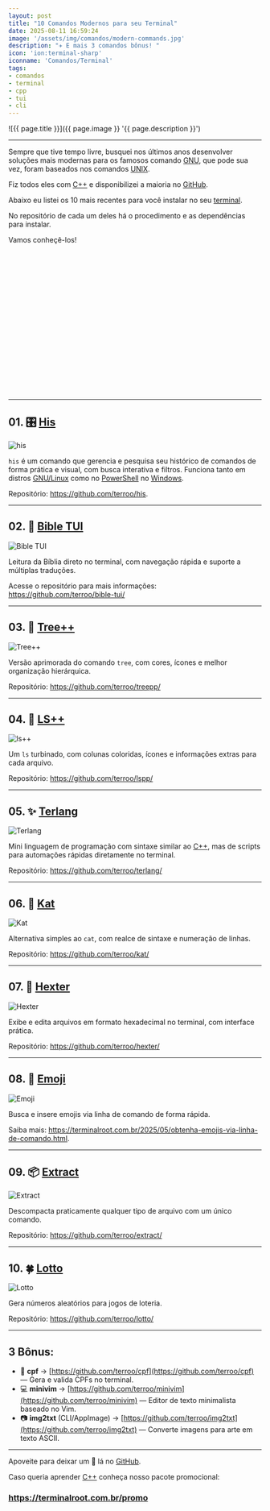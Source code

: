 ```yaml
---
layout: post
title: "10 Comandos Modernos para seu Terminal"
date: 2025-08-11 16:59:24
image: '/assets/img/comandos/modern-commands.jpg'
description: "✈️ E mais 3 comandos bônus! "
icon: 'ion:terminal-sharp'
iconname: 'Comandos/Terminal'
tags:
- comandos
- terminal
- cpp
- tui
- cli
---
```


![{{ page.title }}]({{ page.image }} '{{ page.description }}')

---

Sempre que tive tempo livre, busquei nos últimos anos desenvolver soluções mais modernas para os famosos comando [GNU](https://terminalroot.com.br/tags#gnu), que pode sua vez, foram baseados nos comandos [UNIX](https://terminalroot.com.br/tags#unix).

Fiz todos eles com [C++](https://terminalroot.com.br/tags#cpp) e disponibilizei a maioria no [GitHub](https://github.com/terroo/).

Abaixo eu listei os 10 mais recentes para você instalar no seu [terminal](https://terminalroot.com.br/tags#terminal).

No repositório de cada um deles há o procedimento e as dependências para instalar.

Vamos conheçê-los!


<!-- SQUARE - GAMES ROOT -->
<script async src="//pagead2.googlesyndication.com/pagead/js/adsbygoogle.js"></script>
<ins class="adsbygoogle"
style="display:inline-block;width:336px;height:280px"
data-ad-client="ca-pub-2838251107855362"
data-ad-slot="5351066970"></ins>
<script>
(adsbygoogle = window.adsbygoogle || []).push({});
</script>

---

## 01. 🎛️ [His](https://github.com/terroo/his)
![his](https://github.com/terroo/terroo.github.io/raw/main/assets/img/commands/his.gif?raw=true) 

`his` é um comando que gerencia e pesquisa seu histórico de comandos de forma prática e visual, com busca interativa e filtros. Funciona tanto em distros [GNU/Linux](https://terminalroot.com.br/tags#gnulinux) como no [PowerShell](https://terminalroot.com.br/tags#powershell) no [Windows](https://terminalroot.com.br/tags#windows).

Repositório: <https://github.com/terroo/his>.

---

## 02. 🙏 [Bible TUI](https://github.com/terroo/bible-tui)
![Bible TUI](https://github.com/terroo/bible-tui/raw/main/assets/en-blible-tui.png) 

Leitura da Bíblia direto no terminal, com navegação rápida e suporte a múltiplas traduções.

Acesse o repositório para mais informações: <https://github.com/terroo/bible-tui/>

---

## 03. 🌳 [Tree++](https://github.com/terroo/treepp)
![Tree++](https://github.com/terroo/treepp/raw/main/treepp.png) 

Versão aprimorada do comando `tree`, com cores, ícones e melhor organização hierárquica.

Repositório: <https://github.com/terroo/treepp/>

---

## 04. 🎡 [LS++](https://github.com/terroo/lspp)
![ls++](https://github.com/terroo/lspp/raw/main/assets/lspp.png) 

Um `ls` turbinado, com colunas coloridas, ícones e informações extras para cada arquivo.

Repositório: <https://github.com/terroo/lspp/>

---

## 05. ✨ [Terlang](https://github.com/terroo/terlang)
![Terlang](https://github.com/terroo/terlang/raw/main/logo-ter-terlang.png) 

Mini linguagem de programação com sintaxe similar ao [C++](https://terminalroot.com.br/tags#cpp), mas de scripts para automações rápidas diretamente no terminal.

Repositório: <https://github.com/terroo/terlang/>

---

## 06. 📝 [Kat](https://github.com/terroo/kat)
![Kat](https://github.com/terroo/kat/raw/main/assets/kat-command-example.png) 

Alternativa simples ao `cat`, com realce de sintaxe e numeração de linhas.

Repositório: <https://github.com/terroo/kat/>

---

## 07. 🎨 [Hexter](https://github.com/terroo/hexter)
![Hexter](https://github.com/terroo/hexter/raw/main/hexter-windows.jpg) 

Exibe e edita arquivos em formato hexadecimal no terminal, com interface prática.

Repositório: <https://github.com/terroo/hexter/>

---

## 08. 🚀 [Emoji](https://terminalroot.com.br/2025/05/obtenha-emojis-via-linha-de-comando.html)
![Emoji](https://terminalroot.com.br/assets/img/terminal/emoji.jpg) 

Busca e insere emojis via linha de comando de forma rápida.

Saiba mais: <https://terminalroot.com.br/2025/05/obtenha-emojis-via-linha-de-comando.html>.

---

## 09. 📦 [Extract](https://github.com/terroo/extract)
![Extract](https://github.com/terroo/extract/raw/main/script/extract.png) 

Descompacta praticamente qualquer tipo de arquivo com um único comando.

Repositório: <https://github.com/terroo/extract/>

---

## 10. 🍀 [Lotto](https://github.com/terroo/lotto)
![Lotto](https://github.com/terroo/lotto/raw/main/lotto.jpg) 

Gera números aleatórios para jogos de loteria.

Repositório: <https://github.com/terroo/lotto/>

---

## 3 Bônus:

* 📄 **cpf** → [https://github.com/terroo/cpf](https://github.com/terroo/cpf) — Gera e valida CPFs no terminal.
* 💻 **minivim** → [https://github.com/terroo/minivim](https://github.com/terroo/minivim) — Editor de texto minimalista baseado no Vim.
* 📷 **img2txt** (CLI/AppImage) → [https://github.com/terroo/img2txt](https://github.com/terroo/img2txt) — Converte imagens para arte em texto ASCII.

---

Apoveite para deixar um 🌟 lá no [GitHub](https://github.com/terroo/).

Caso queria aprender [C++](https://terminalroot.com.br/promo) conheça nosso pacote promocional:
### <https://terminalroot.com.br/promo>



